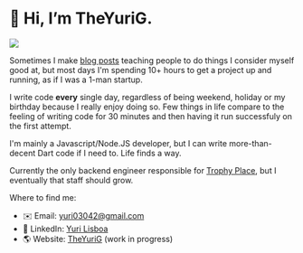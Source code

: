 # 👋 Hi, I’m TheYuriG.
<img src="https://github-profile-summary-cards.vercel.app/api/cards/profile-details?username=TheYuriG&theme=radical"/>

Sometimes I make [blog posts](https://github.com/TheYuriG/blog_lessons/tree/master/discord_create_channels) teaching people to do things I consider myself good at, but most days I'm spending 10+ hours to get a project up and running, as if I was a 1-man startup.

I write code **every** single day, regardless of being weekend, holiday or my birthday because I really enjoy doing so. Few things in life compare to the feeling of writing code for 30 minutes and then having it run successfuly on the first attempt.

I'm mainly a Javascript/Node.JS developer, but I can write more-than-decent Dart code if I need to. Life finds a way.

Currently the only backend engineer responsible for [Trophy Place](https://trophy.place), but I eventually that staff should grow.

Where to find me:
- ✉️ Email: yuri03042@gmail.com
- 💼 LinkedIn: [Yuri Lisboa](https://www.linkedin.com/in/theyurig/)
- 🌎 Website: [TheYuriG](https://www.theyurig.com/) (work in progress)
